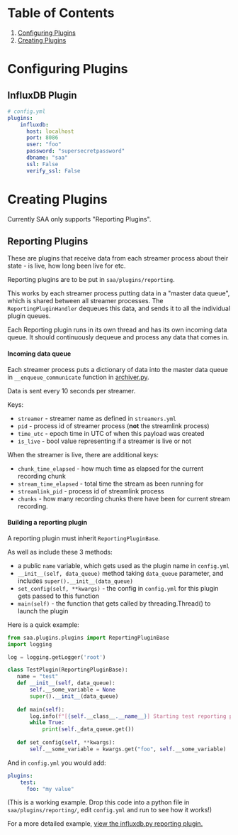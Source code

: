 # Table of Contents
1. [Configuring Plugins](#configuring-plugins)
2. [Creating Plugins](#creating-plugins)

# Configuring Plugins

## InfluxDB Plugin

```yaml
# config.yml
plugins:
    influxdb:
      host: localhost
      port: 8086
      user: "foo"
      password: "supersecretpassword"
      dbname: "saa"
      ssl: False
      verify_ssl: False
```


# Creating Plugins

Currently SAA only supports "Reporting Plugins". 


## Reporting Plugins

These are plugins that receive data from each streamer process about their state - is live, how long been live for etc. 

Reporting plugins are to be put in `saa/plugins/reporting`. 

This works by each streamer process putting data in a "master data queue", which is shared between all streamer processes. 
The `ReportingPluginHandler` dequeues this data, and sends it to all the individual plugin queues. 

Each Reporting plugin runs in its own thread and has its own incoming data queue. It should continuously dequeue and process any data that comes in.

#### Incoming data queue

Each streamer process puts a dictionary of data into the master data queue in `__enqueue_communicate` function in [archiver.py](../saa/archiver.py).

Data is sent every 10 seconds per streamer. 

Keys:
- `streamer` - streamer name as defined in `streamers.yml`
- `pid` - process id of streamer process (**not** the streamlink process)
- `time_utc` - epoch time in UTC of when this payload was created
- `is_live` - bool value representing if a streamer is live or not

When the streamer is live, there are additional keys:
- `chunk_time_elapsed` - how much time as elapsed for the current recording chunk
- `stream_time_elapsed` - total time the stream as been running for
- `streamlink_pid` - process id of streamlink process
- `chunks` - how many recording chunks there have been for current stream recording. 

#### Building a reporting plugin
A reporting plugin must inherit `ReportingPluginBase`. 

As well as include these 3 methods:
- a public `name` variable, which gets used as the plugin name in `config.yml`
- `__init__(self, data_queue)` method taking `data_queue` parameter, and includes `super().__init__(data_queue)`
 - `set_config(self, **kwargs)` - the config in `config.yml` for this plugin gets passed to this function
 - `main(self)` - the function that gets called by threading.Thread() to launch the plugin
 
 
 
 Here is a quick example:
 
 ```python
from saa.plugins.plugins import ReportingPluginBase
import logging

log = logging.getLogger('root')

class TestPlugin(ReportingPluginBase):
    name = "test"
    def __init__(self, data_queue):
        self.__some_variable = None
        super().__init__(data_queue)
    
    def main(self):
        log.info(f"[{self.__class__.__name__}] Starting test reporting plugin...")
        while True:
            print(self._data_queue.get())
    
    def set_config(self, **kwargs):
        self.__some_variable = kwargs.get("foo", self.__some_variable)
```

And in `config.yml` you would add:

```yaml
plugins:
    test:
      foo: "my value"
```

(This is a working example. Drop this code into a python file in `saa/plugins/reporting/`, edit `config.yml` and run to see how it works!)

For a more detailed example, [view the influxdb.py reporting plugin.](../saa/plugins/reporting/influxdb.py)